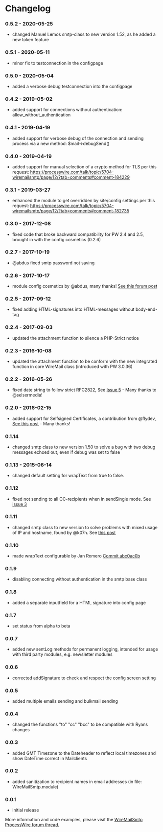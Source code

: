 # Changelog


### 0.5.2 - 2020-05-25
- changed Manuel Lemos smtp-class to new version 1.52, as he added a new token feature

### 0.5.1 - 2020-05-11
- minor fix to testconnection in the configpage

### 0.5.0 - 2020-05-04
- added a verbose debug testconnection into the configpage

### 0.4.2 - 2019-05-02
- added support for connections without authentication: allow_without_authentication

### 0.4.1 - 2019-04-19
- added support for verbose debug of the connection and sending process via a new method: $mail->debugSend()

### 0.4.0 - 2019-04-19
- added support for manual selection of a crypto method for TLS per this request: https://processwire.com/talk/topic/5704-wiremailsmtp/page/12/?tab=comments#comment-184229

### 0.3.1 - 2019-03-27
- enhanced the module to get overridden by site/config settings per this request: https://processwire.com/talk/topic/5704-wiremailsmtp/page/12/?tab=comments#comment-182735

### 0.3.0 - 2017-12-08
- fixed code that broke backward compatibility for PW 2.4 and 2.5, brought in with the config cosmetics (0.2.6)

### 0.2.7 - 2017-10-19
- @abdus fixed smtp password not saving

### 0.2.6 - 2017-10-17
- module config cosmetics by @abdus, many thanks! [See this forum post](https://processwire.com/talk/topic/5704-wiremailsmtp/?page=9&tab=comments#comment-153329)

### 0.2.5 - 2017-09-12
- fixed adding HTML-signatures into HTML-messages without body-end-tag

### 0.2.4 - 2017-09-03
- updated the attachment function to silence a PHP-Strict notice

### 0.2.3 - 2016-10-08
- updated the attachment function to be conform with the new integrated function in core WireMail class (introduced with PW 3.0.36)

### 0.2.2 - 2016-05-26
- fixed date string to follow strict RFC2822, See [Issue 5](https://github.com/horst-n/WireMailSmtp/issues/5) - Many thanks to @selsermedia!

### 0.2.0 - 2016-02-15
- added support for Selfsigned Certificates, a contribution from @flydev, [See this post](https://processwire.com/talk/topic/5704-wiremailsmtp/page-5#entry113290) - Many thanks!

### 0.1.14
- changed smtp class to new version 1.50 to solve a bug with two debug messages echoed out, even if debug was set to false

### 0.1.13 - 2015-06-14
- changed default setting for wrapText from true to false.

### 0.1.12
- fixed not sending to all CC-recipients when in sendSingle mode. See [issue 3](https://github.com/horst-n/WireMailSmtp/issues/3)

### 0.1.11
- changed smtp class to new version to solve problems with mixed usage of IP and hostname, found by @k07n. See [this post](https://processwire.com/talk/topic/5704-wiremailsmtp/page-3#entry95880)

### 0.1.10
- made wrapText configurable by Jan Romero [Commit abc0ac0b](https://github.com/horst-n/WireMailSmtp/commit/abc0ac0b4a3edd0fcbbb8b4695f00a362705ad5b)

### 0.1.9
- disabling connecting without authentication in the smtp base class

### 0.1.8
- added a separate inputfield for a HTML signature into config page

### 0.1.7
- set status from alpha to beta

### 0.0.7
- added new sentLog methods for permanent logging, intended for usage with third party modules, e.g. newsletter modules

### 0.0.6
- corrected addSignature to check and respect the config screen setting

### 0.0.5
- added multiple emails sending and bulkmail sending

### 0.0.4
- changed the functions "to" "cc" "bcc" to be compatible with Ryans changes

### 0.0.3
- added GMT Timezone to the Dateheader to reflect local timezones and show DateTime correct in Mailclients

### 0.0.2
- added sanitization to recipient names in email addresses (in file: WireMailSmtp.module)

### 0.0.1
- initial release

More information and code examples, please visit the [WireMailSmtp ProcessWire forum thread.](http://processwire.com/talk/topic/5704-module-wiremailsmtp/)
